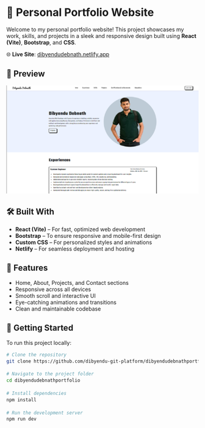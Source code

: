 # 🚀 Personal Portfolio Website

Welcome to my personal portfolio website! This project showcases my work, skills, and projects in a sleek and responsive design built using **React (Vite)**, **Bootstrap**, and **CSS**.

🌐 **Live Site**: [dibyendudebnath.netlify.app](https://dibyendudebnath.netlify.app/)

## 📸 Preview

<!-- Add a screenshot of your portfolio here -->
![Portfolio Screenshot](./public/Portfolio.png)

## 🛠️ Built With

- **React (Vite)** – For fast, optimized web development
- **Bootstrap** – To ensure responsive and mobile-first design
- **Custom CSS** – For personalized styles and animations
- **Netlify** – For seamless deployment and hosting

## 📂 Features

- Home, About, Projects, and Contact sections
- Responsive across all devices
- Smooth scroll and interactive UI
- Eye-catching animations and transitions
- Clean and maintainable codebase

## 🚀 Getting Started

To run this project locally:

```bash
# Clone the repository
git clone https://github.com/dibyendu-git-platform/dibyendudebnathportfolio.git

# Navigate to the project folder
cd dibyendudebnathportfolio

# Install dependencies
npm install

# Run the development server
npm run dev
